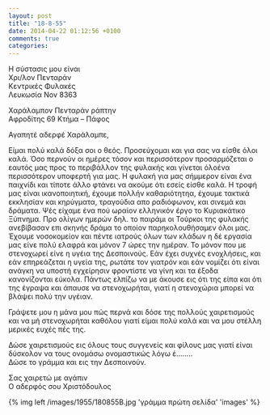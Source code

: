 ```yaml
---
layout: post
title: "18-8-55"
date: 2014-04-22 01:12:56 +0100
comments: true
categories:
---
```


Η σύστασις μου είναι<br/>
Χρι/λον Πενταράν<br/>
Κεντρικές Φυλακές<br/>
Λευκωσία Νον 8363

Χαράλαμπον Πενταράν ράπτην<br/>
Αφροδίτης 69 Κτήμα – Πάφος

Αγαπητέ αδερφέ Χαράλαμπε,

Είμαι πολύ καλά δόξα σοι ο θεός. Προσεύχομαι και για σας να είσθε όλοι καλά. Όσο περνούν οι ημέρες τόσον και περισσότερον προσαρμόζεται ο εαυτός μας προς το περιβάλλον της φυλακής και γίνεται όλοένα περισσότερον υποφερτή για μας. Η φυλακή για μας σήμμερον είναι ένα παιχνίδι και τίποτε άλλο φτάνει να ακούμε ότι εσείς είσθε καλά. Η τροφή μας είναι ικανοποιητική, έχουμε πολλήν καθαριότητηα, έχουμε τακτικά εκκλησίαν και κηρύγματα, τραγούδια απο ραδιόφωνον, και σινεμά και δράματα. Ψές είχαμε ένα πού ωραίον ελληνικόν έργο το Κυριακάτικο Ξύπνημα. Προ ολίγων ημερών δηλ. το παιράμι οι Τούρκοι της φυλακής ανεβίβασαν επι σκηνής δράμα το οποίον παρηκολουθήσαμεν όλοι μας. Έχουμε νοσοκομείον και πέντε ιατρούς όλων των κλάδων η δέ εργασία μας είνε πολύ ελαφρά και μόνον 7 ώρες την ημέραν. Το μόνον που με στενοχωρεί είνε η υγέια της Δεσποινούς. Εάν έχει συχνές ενοχλήσεις, και εάν επηρεάζεται η υγεία της, ρωτάτε τον γιατρόν και εάν νομίζει ότι είναι ανάγκη να υποστή εγχείρησιν φροντίστε να γίνη και τα έξοδα κανονίζονται εύκολα. Πάντως ελπίζω να με άκουσε εις ότι της είπα και ότι της έγραψα και άπαυσε να στενοχωρήται, γιατί η στενοχώρια μπορεί να βλάψει πολύ την υγέιαν.

Γράψετε μου η μάνα μου πώς περνά και δόσε της πολλούς χαιρετισμούς και να μή στενοχωρήται καθόλου γιατί είμαι πολύ καλά και να μου στέλλη μερικές ευχές πές της.

Δώσε χαιρετισμούς εις όλους τους συγγενείς και φίλους μας γιατί είναι δύσκολον να τους ονομάσω ονομαστικώς λόγω έ........<br/>
Δώσε το γράμμα και εις την Δεσποινούν.

Σας χαιρετώ με αγάπιν<br/>
Ο αδερφός σου Χριστόδουλος

{% img left /images/1955/180855B.jpg 'γράμμα πρώτη σελίδα' 'images' %}
